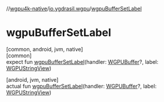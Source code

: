 //[wgpu4k-native](../../index.md)/[io.ygdrasil.wgpu](index.md)/[wgpuBufferSetLabel](wgpu-buffer-set-label.md)

# wgpuBufferSetLabel

[common, android, jvm, native]\
[common]\
expect fun [wgpuBufferSetLabel](wgpu-buffer-set-label.md)(handler: [WGPUBuffer](-w-g-p-u-buffer/index.md)?, label: [WGPUStringView](-w-g-p-u-string-view/index.md))

[android, jvm, native]\
actual fun [wgpuBufferSetLabel](wgpu-buffer-set-label.md)(handler: [WGPUBuffer](-w-g-p-u-buffer/index.md)?, label: [WGPUStringView](-w-g-p-u-string-view/index.md))